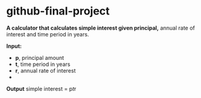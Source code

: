 # github-final-project

**A calculator that calculates simple interest given principal,** annual rate of interest and time period in years.

**Input:**
- **p**, principal amount
- **t**, time period in years
- **r**, annual rate of interest
- 
**Output**
   simple interest = p*t*r
